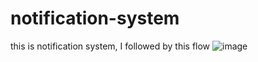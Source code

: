 # notification-system
this is notification system, I followed by this flow 
![image](https://user-images.githubusercontent.com/51194076/222036312-2ab2b115-ed0b-4305-a4a8-37c04d6a6a78.png)
